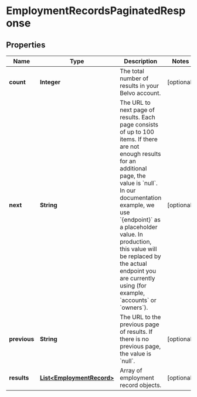 

# EmploymentRecordsPaginatedResponse


## Properties

| Name | Type | Description | Notes |
|------------ | ------------- | ------------- | -------------|
|**count** | **Integer** | The total number of results in your Belvo account. |  [optional] |
|**next** | **String** | The URL to next page of results. Each page consists of up to 100 items. If there are not enough results for an additional page, the value is &#x60;null&#x60;.  In our documentation example, we use &#x60;{endpoint}&#x60; as a placeholder value. In production, this value will be replaced by the actual endpoint you are currently using (for example, &#x60;accounts&#x60; or &#x60;owners&#x60;).  |  [optional] |
|**previous** | **String** | The URL to the previous page of results. If there is no previous page, the value is &#x60;null&#x60;. |  [optional] |
|**results** | [**List&lt;EmploymentRecord&gt;**](EmploymentRecord.md) | Array of employment record objects. |  [optional] |




